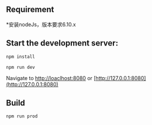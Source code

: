 ## Requirement
*安装nodeJs，版本要求6.10.x

## Start the development server:
```bash
npm install
```
```bash
npm run dev
```
Navigate to [http://loaclhost:8080](http://loaclhost:8080) or [http://127.0.0.1:8080](http://127.0.0.1:8080)

## Build
```bash
npm run prod
```
